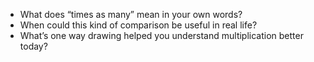 - What does “times as many” mean in your own words?
- When could this kind of comparison be useful in real life?
- What’s one way drawing helped you understand multiplication better today?
